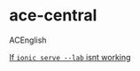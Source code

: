 # ace-central
ACEnglish

[If `ionic serve --lab` isnt working](https://stackoverflow.com/questions/54155594/ionic-black-screen-on-ionic-serve-lab)
